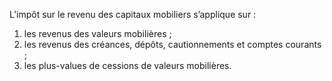 L’impôt sur le revenu des capitaux mobiliers s’applique sur :
1) les revenus des valeurs mobilières ;
1) les revenus des créances, dépôts, cautionnements et comptes courants ;
1) les plus-values de cessions de valeurs mobilières.